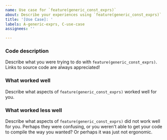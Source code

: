 ```yaml
---
name: Use case for `feature(generic_const_exprs)`
about: Describe your experiences using `feature(generic_const_exprs)`
title: '[Use Case]: '
labels: A-generic-exprs, C-use-case
assignees: ''

---
```


### Code description

Describe what you were trying to do with `feature(generic_const_exprs)`. Links to source code are always appreciated!

### What worked well

Describe what aspects of `feature(generic_const_exprs)` worked well for you.

### What worked less well

Describe what aspects of `feature(generic_const_exprs)` did not work well for you. Perhaps they were confusing, or you weren't able to get your code to compile the way you wanted? Or perhaps it was just not ergonomic.
